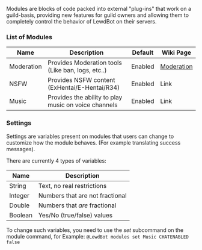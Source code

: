 Modules are blocks of code packed into external "plug-ins" that work on a guild-basis, providing new features for guild owners and allowing them to completely control the behavior of LewdBot on their servers.

### List of Modules
| Name       | Description                                          | Default | Wiki Page                |
|------------|------------------------------------------------------|---------|--------------------------|
| Moderation | Provides Moderation tools (Like ban, logs, etc..)    | Enabled | [Moderation][moderation] |
| NSFW       | Provides NSFW content (ExHentai/E-Hentai/R34)        | Enabled | Link                     |
| Music      | Provides the ability to play music on voice channels | Enabled | Link                     |

### Settings
Settings are variables present on modules that users can change to customize how the module behaves. (For example translating success messages).

There are currently 4 types of variables:

| Name    | Description                     |
|---------|---------------------------------|
| String  | Text, no real restrictions      |
| Integer | Numbers that are not fractional |
| Double  | Numbers that _are_ fractional   |
| Boolean | Yes/No (true/false) values      |

To change such variables, you need to use the _set_ subcommand on the module command, for Example:
`@LewdBot modules set Music CHATENABLED false`

[moderation]: https://github.com/Fabricio20/LewdWiki/wiki/Moderation